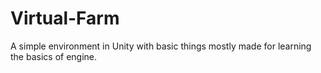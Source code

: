 # Virtual-Farm
A simple environment in Unity with basic things mostly made for learning the basics of engine.
